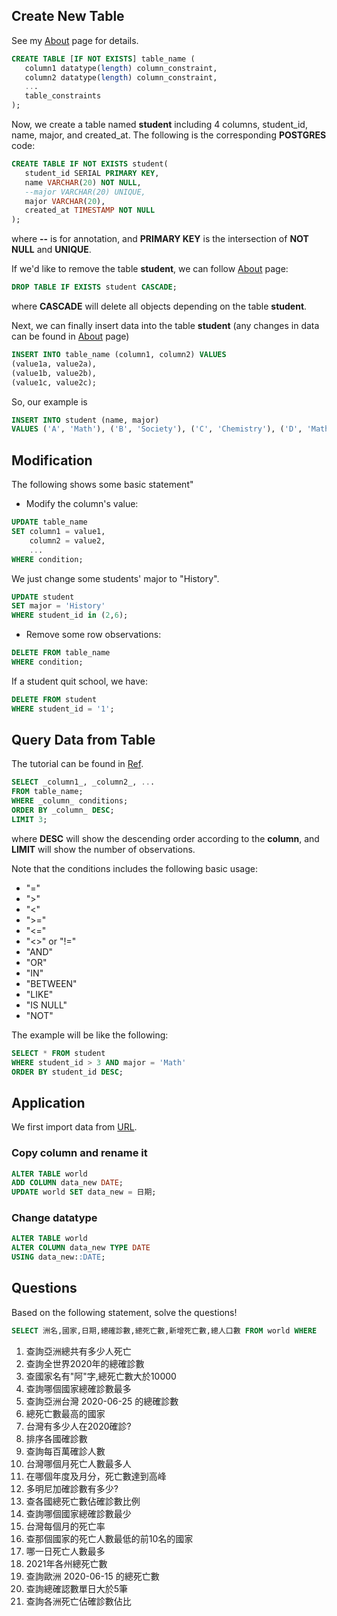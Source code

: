 ## Create New Table
See my [About](https://neon.com/postgresql/postgresql-tutorial/postgresql-create-table) page for details.

```sql
CREATE TABLE [IF NOT EXISTS] table_name (
   column1 datatype(length) column_constraint,
   column2 datatype(length) column_constraint,
   ...
   table_constraints
);
```

Now, we create a table named **student** including 4 columns, student_id, name, major, and created_at.
The following is the corresponding **POSTGRES** code:

```sql
CREATE TABLE IF NOT EXISTS student(
   student_id SERIAL PRIMARY KEY,
   name VARCHAR(20) NOT NULL,
   --major VARCHAR(20) UNIQUE,
   major VARCHAR(20),
   created_at TIMESTAMP NOT NULL
);
```

where **--** is for annotation, and **PRIMARY KEY** is the intersection of **NOT NULL** and **UNIQUE**.

If we'd like to remove the table **student**, we can follow [About](https://neon.com/postgresql/postgresql-tutorial/postgresql-drop-table) page:

```sql
DROP TABLE IF EXISTS student CASCADE;
```

where **CASCADE** will delete all objects depending on the table **student**.

Next, we can finally insert data into the table **student**
(any changes in data can be found in [About](https://neon.com/postgresql/postgresql-tutorial/postgresql-insert) page)
```sql
INSERT INTO table_name (column1, column2) VALUES
(value1a, value2a),
(value1b, value2b),
(value1c, value2c);
```
So, our example is
```sql
INSERT INTO student (name, major) 
VALUES ('A', 'Math'), ('B', 'Society'), ('C', 'Chemistry'), ('D', 'Math'), ('E', 'Society'), ('F', 'Chemistry');
```

## Modification
The following shows some basic statement"

* Modify the column's value:
```sql
UPDATE table_name
SET column1 = value1,
    column2 = value2,
    ...
WHERE condition;
```

We just change some students' major to "History".
```sql
UPDATE student 
SET major = 'History'
WHERE student_id in (2,6);
```

* Remove some row observations:

```sql
DELETE FROM table_name
WHERE condition;
```

If a student quit school, we have:
```sql
DELETE FROM student
WHERE student_id = '1';
```

## Query Data from Table
The tutorial can be found in [Ref](https://neon.com/postgresql/postgresql-tutorial/postgresql-select).

```sql
SELECT _column1_, _column2_, ...
FROM table_name;
WHERE _column_ conditions;
ORDER BY _column_ DESC;
LIMIT 3;
```
where **DESC** will show the descending order according to the **column**, and **LIMIT** will show the number of observations.

Note that the conditions includes the following basic usage:
* "="
* ">"
* "<"
* ">="
* "<="
* "<>" or "!=" 
* "AND"
* "OR"
* "IN"
* "BETWEEN"
* "LIKE"
* "IS NULL"
* "NOT"

The example will be like the following:
```sql
SELECT * FROM student
WHERE student_id > 3 AND major = 'Math'
ORDER BY student_id DESC;
```

## Application
We first import data from [URL](https://github.com/Anran13/postgres_learning/blob/main/new_table/world.csv).

### Copy column and rename it
```sql
ALTER TABLE world 
ADD COLUMN data_new DATE;
UPDATE world SET data_new = 日期;
```

### Change **datatype**
```sql
ALTER TABLE world
ALTER COLUMN data_new TYPE DATE
USING data_new::DATE;
```

## Questions
Based on the following statement, solve the questions!
```sql
SELECT 洲名,國家,日期,總確診數,總死亡數,新增死亡數,總人口數 FROM world WHERE
```

1. 查詢亞洲總共有多少人死亡
2. 查詢全世界2020年的總確診數
3. 查國家名有"阿"字,總死亡數大於10000
4. 查詢哪個國家總確診數最多
5. 查詢亞洲台灣 2020-06-25 的總確診數
6. 總死亡數最高的國家
7. 台灣有多少人在2020確診?
8. 排序各國確診數
9. 查詢每百萬確診人數
10. 台灣哪個月死亡人數最多人
11. 在哪個年度及月分，死亡數達到高峰
12. 多明尼加確診數有多少?
13. 查各國總死亡數佔確診數比例
14. 查詢哪個國家總確診數最少
15. 台灣每個月的死亡率
16. 查那個國家的死亡人數最低的前10名的國家
17. 哪一日死亡人數最多
18. 2021年各州總死亡數
19. 查詢歐洲 2020-06-15 的總死亡數
20. 查詢總確認數單日大於5筆
21. 查詢各洲死亡佔確診數佔比